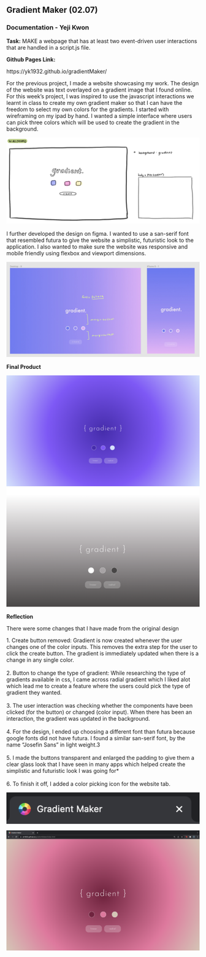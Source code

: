 ## Gradient Maker (02.07) #

### Documentation - Yeji Kwon #

<b>Task:</b>
MAKE a webpage that has at least two event-driven user interactions that are handled in a script.js file.

<p><b>Github Pages Link:</b></p>
<p>https://yk1932.github.io/gradientMaker/</p>

<p>For the previous project, I made a website showcasing my work. The design of the website was text overlayed on a gradient image that I found online. For this week’s project, I was inspired to use the javascript interactions we learnt in class to create my own gradient maker so that I can have the freedom to select my own colors for the gradients. I started with wireframing on my ipad by hand. I wanted a simple interface where users can pick three colors which will be used to create the gradient in the background.</p>

![alt text](https://github.com/yk1932/connectionsLab/blob/main/gradientMaker/screenShots/Screen%20Shot%202022-02-06%20at%201.19.35%20PM.png)

<p>I further developed the design on figma. I wanted to use a san-serif font that resembled futura to give the website a simplistic, futuristic look to the application. I also wanted to make sure the website was responsive and mobile friendly using flexbox and viewport dimensions.</p>

![alt text](https://github.com/yk1932/connectionsLab/blob/main/gradientMaker/screenShots/Screen%20Shot%202022-02-06%20at%201.19.40%20PM.png)

<p><b>Final Product</b></p>

![alt text](https://github.com/yk1932/connectionsLab/blob/main/gradientMaker/screenShots/Screen%20Shot%202022-02-06%20at%201.19.48%20PM.png)
![alt text](https://github.com/yk1932/connectionsLab/blob/main/gradientMaker/screenShots/Screen%20Shot%202022-02-06%20at%201.19.55%20PM.png)

<p><b>Reflection</b></p>

<p>There were some changes that I have made from the original design</p>

<p>
1. Create button removed: Gradient is now created whenever the user changes one of the color inputs. This removes the extra step for the user to click the create button. The gradient is immediately updated when there is a change in any single color.
<br><br>2. Button to change the type of gradient: While researching the type of gradients available in css, I came across radial gradient which I liked alot which lead me to create a feature where the users could pick the type of gradient they wanted.
<br><br>3. The user interaction was checking whether the components have been clicked (for the button) or changed (color input). When there has been an interaction, the gradient was updated in the background.
<br><br>4. For the design, I ended up choosing a different font than futura because google fonts did not have futura. I found a similar san-serif font, by the name “Josefin Sans” in light weight.3
<br><br>5. I made the buttons transparent and enlarged the padding to give them a clear glass look that I have seen in many apps which helped create the simplistic and futuristic look I was going for*
<br><br>6. To finish it off, I added a color picking icon for the website tab.
</p>

![alt text](https://github.com/yk1932/connectionsLab/blob/main/gradientMaker/screenShots/Screen%20Shot%202022-02-06%20at%201.20.02%20PM.png)

![alt text](https://github.com/yk1932/connectionsLab/blob/main/gradientMaker/screenShots/Screen%20Shot%202022-02-06%20at%201.20.13%20PM.png)

